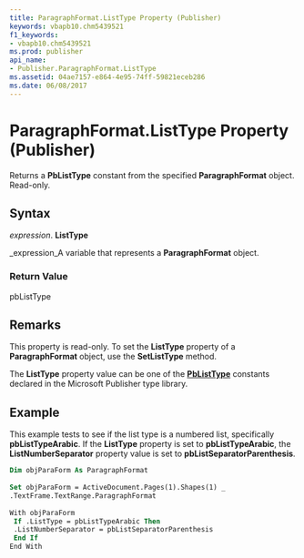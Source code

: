 ```yaml
---
title: ParagraphFormat.ListType Property (Publisher)
keywords: vbapb10.chm5439521
f1_keywords:
- vbapb10.chm5439521
ms.prod: publisher
api_name:
- Publisher.ParagraphFormat.ListType
ms.assetid: 04ae7157-e864-4e95-74ff-59821eceb286
ms.date: 06/08/2017
---
```



# ParagraphFormat.ListType Property (Publisher)

Returns a  **PbListType** constant from the specified **ParagraphFormat** object. Read-only.


## Syntax

 _expression_. **ListType**

 _expression_A variable that represents a  **ParagraphFormat** object.


### Return Value

pbListType


## Remarks

This property is read-only. To set the  **ListType** property of a **ParagraphFormat** object, use the **SetListType** method.

The  **ListType** property value can be one of the **[PbListType](Publisher.PbListType.md)** constants declared in the Microsoft Publisher type library.


## Example

This example tests to see if the list type is a numbered list, specifically  **pbListTypeArabic**. If the  **ListType** property is set to **pbListTypeArabic**, the  **ListNumberSeparator** property value is set to **pbListSeparatorParenthesis**.


```vb
Dim objParaForm As ParagraphFormat 
 
Set objParaForm = ActiveDocument.Pages(1).Shapes(1) _ 
.TextFrame.TextRange.ParagraphFormat 
 
With objParaForm 
 If .ListType = pbListTypeArabic Then 
 .ListNumberSeparator = pbListSeparatorParenthesis 
 End If 
End With 
 

```


